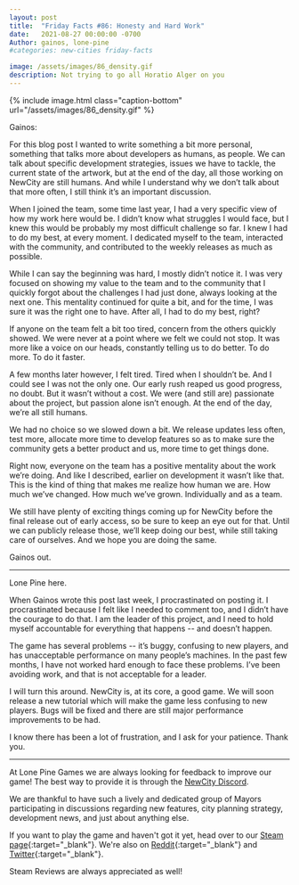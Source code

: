 ```yaml
---
layout: post
title:  "Friday Facts #86: Honesty and Hard Work"
date:   2021-08-27 00:00:00 -0700
Author: gainos, lone-pine
#categories: new-cities friday-facts

image: /assets/images/86_density.gif
description: Not trying to go all Horatio Alger on you
---
```


{% include image.html class="caption-bottom"
  url="/assets/images/86_density.gif"
%}

Gainos:

For this blog post I wanted to write something a bit more personal, something that talks more about developers as humans, as people. We can talk about specific development strategies, issues we have to tackle, the current state of the artwork, but at the end of the day, all those working on NewCity are still humans. And while I understand why we don’t talk about that more often, I still think it’s an important discussion.

When I joined the team, some time last year, I had a very specific view of how my work here would be. I didn’t know what struggles I would face, but I knew this would be probably my most difficult challenge so far. I knew I had to do my best, at every moment. I dedicated myself to the team, interacted with the community, and contributed to the weekly releases as much as possible.

While I can say the beginning was hard, I mostly didn’t notice it. I was very focused on showing my value to the team and to the community that I quickly forgot about the challenges I had just done, always looking at the next one. This mentality continued for quite a bit, and for the time, I was sure it was the right one to have. After all, I had to do my best, right?

If anyone on the team felt a bit too tired, concern from the others quickly showed. We were never at a point where we felt we could not stop. It was more like a voice on our heads, constantly telling us to do better. To do more. To do it faster.

A few months later however, I felt tired. Tired when I shouldn’t be. And I could see I was not the only one. Our early rush reaped us good progress, no doubt. But it wasn’t without a cost. We were (and still are) passionate about the project, but passion alone isn’t enough. At the end of the day, we’re all still humans.

We had no choice so we slowed down a bit. We release updates less often, test more, allocate more time to develop features so as to make sure the community gets a better product and us, more time to get things done.

Right now,  everyone on the team has a positive mentality about the work we’re doing. And like I described, earlier on development it wasn’t like that. This is the kind of thing that makes me realize how human we are. How much we’ve changed. How much we’ve grown. Individually and as a team.

We still have plenty of exciting things coming up for NewCity before the final release out of early access, so be sure to keep an eye out for that. Until we can publicly release those, we’ll keep doing our best, while still taking care of ourselves. And we hope you are doing the same.

Gainos out.

---

Lone Pine here.

When Gainos wrote this post last week, I procrastinated on posting it. I procrastinated because I felt like I needed to comment too, and I didn’t have the courage to do that. I am the leader of this project, and I need to hold myself accountable for everything that happens -- and doesn’t happen.

The game has several problems -- it’s buggy, confusing to new players, and has unacceptable performance on many people’s machines. In the past few months, I have not worked hard enough to face these problems. I’ve been avoiding work, and that is not acceptable for a leader.

I will turn this around. NewCity is, at its core, a good game. We will soon release a new tutorial which will make the game less confusing to new players. Bugs will be fixed and there are still major performance improvements to be had.

I know there has been a lot of frustration, and I ask for your patience. Thank you.

---

At Lone Pine Games we are always looking for feedback to improve our game! The best way to provide it is through the [NewCity Discord].

We are thankful to have such a lively and dedicated group of Mayors participating in discussions regarding new features, city planning strategy, development news, and just about anything else.

If you want to play the game and haven't got it yet, head over to our [Steam page]{:target="_blank"}. We're also on [Reddit]{:target="_blank"} and [Twitter]{:target="_blank"}. 

Steam Reviews are always appreciated as well!

[NewCity Discord]:  http://discord.gg/cz6t4J5
[Steam page]: https://store.steampowered.com/app/1067860/NewCity/
[Reddit]: https://www.reddit.com/r/NewCity
[Twitter]: https://twitter.com/lone_pine_games



